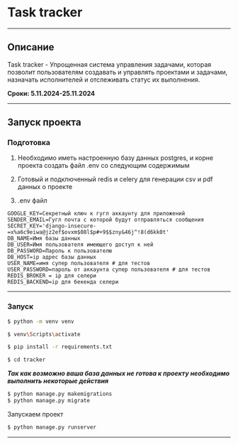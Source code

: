 # Task tracker

---

## Описание

Task tracker - Упрощенная система управления задачами, которая позволит пользователям создавать и управлять проектами и задачами, назначать исполнителей и отслеживать статус их выполнения.

**Сроки: 5.11.2024-25.11.2024**

---

## Запуск проекта

### Подготовка

1. Необходимо иметь настроенную базу данных postgres, и корне проекта создать файл .env со следующим содержимым
2. Готовый и подключенный redis и celery для генерации csv и pdf данных о проекте

3. .env файл
```text
GOOGLE_KEY=Секретный ключ к гугл аккаунту для приложений
SENDER_EMAIL=Гугл почта с которой будут отправляться сообщения
SECRET_KEY='django-insecure-=x%a6c9eiwa@jz2ef$ovxm$08l$p#+9$$zny&46j^!8(d6kk0t'
DB_NAME=Имя базы данных
DB_USER=Имя пользователя имеющего доступ к ней
DB_PASSWORD=Пароль к пользователю
DB_HOST=ip адрес базы данных
USER_NAME=имя супер пользователя # для тестов
USER_PASSWORD=пароль от аккаунта супер пользователя # для тестов
REDIS_BROKER = ip для селери
REDIS_BACKEND=ip для бекенда селери
```

---

### Запуск

```bash
$ python -m venv venv
```

```bash
$ venv\Scripts\activate
```

```bash
$ pip install -r requirements.txt
```

```bash
$ cd tracker
```

**_Так как возможно ваша база данных не готова к проекту необходимо выполнить некоторые действия_**

```bash
$ python manage.py makemigrations
$ python manage.py migrate
```

Запускаем проект

```bash
$ python manage.py runserver
```

---
